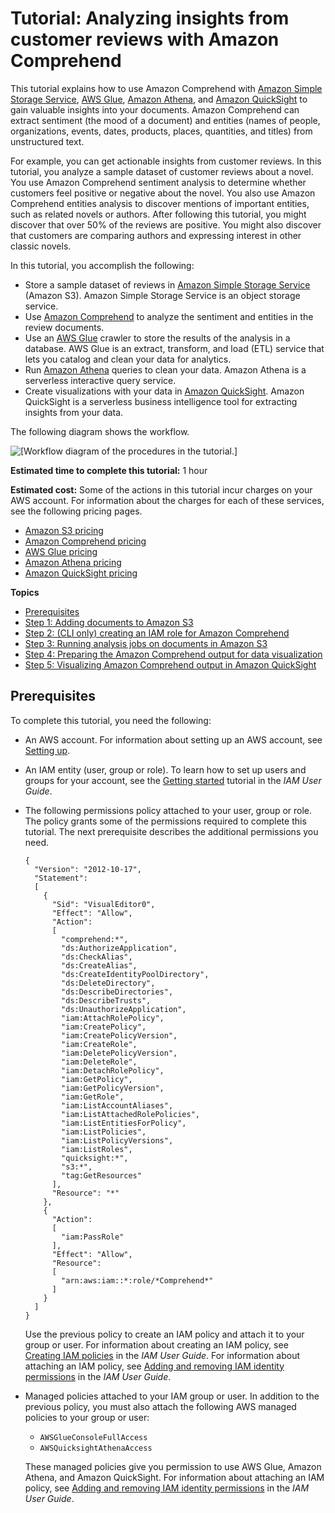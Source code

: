 # Tutorial: Analyzing insights from customer reviews with Amazon Comprehend<a name="tutorial-reviews"></a>

This tutorial explains how to use Amazon Comprehend with [Amazon Simple Storage Service](https://aws.amazon.com/s3/), [AWS Glue](https://aws.amazon.com/glue/), [Amazon Athena](https://aws.amazon.com/athena/), and [Amazon QuickSight](https://aws.amazon.com/quicksight/) to gain valuable insights into your documents\. Amazon Comprehend can extract sentiment \(the mood of a document\) and entities \(names of people, organizations, events, dates, products, places, quantities, and titles\) from unstructured text\.

For example, you can get actionable insights from customer reviews\. In this tutorial, you analyze a sample dataset of customer reviews about a novel\. You use Amazon Comprehend sentiment analysis to determine whether customers feel positive or negative about the novel\. You also use Amazon Comprehend entities analysis to discover mentions of important entities, such as related novels or authors\. After following this tutorial, you might discover that over 50% of the reviews are positive\. You might also discover that customers are comparing authors and expressing interest in other classic novels\.

In this tutorial, you accomplish the following:
+ Store a sample dataset of reviews in [Amazon Simple Storage Service](https://aws.amazon.com/s3/) \(Amazon S3\)\. Amazon Simple Storage Service is an object storage service\.
+ Use [Amazon Comprehend](https://aws.amazon.com/comprehend/) to analyze the sentiment and entities in the review documents\.
+ Use an [AWS Glue](https://aws.amazon.com/glue/) crawler to store the results of the analysis in a database\. AWS Glue is an extract, transform, and load \(ETL\) service that lets you catalog and clean your data for analytics\.
+ Run [Amazon Athena](https://aws.amazon.com/athena/) queries to clean your data\. Amazon Athena is a serverless interactive query service\.
+ Create visualizations with your data in [Amazon QuickSight](https://aws.amazon.com/quicksight/)\. Amazon QuickSight is a serverless business intelligence tool for extracting insights from your data\.

The following diagram shows the workflow\.

![\[Workflow diagram of the procedures in the tutorial.\]](http://docs.aws.amazon.com/comprehend/latest/dg/images/tutorial-reviews-workflow.png)

**Estimated time to complete this tutorial:** 1 hour

**Estimated cost:** Some of the actions in this tutorial incur charges on your AWS account\. For information about the charges for each of these services, see the following pricing pages\.
+ [Amazon S3 pricing](https://aws.amazon.com/s3/pricing/)
+ [Amazon Comprehend pricing](https://aws.amazon.com/comprehend/pricing/)
+ [AWS Glue pricing](https://aws.amazon.com/glue/pricing/)
+ [Amazon Athena pricing](https://aws.amazon.com/athena/pricing/)
+ [Amazon QuickSight pricing](https://aws.amazon.com/quicksight/pricing/)

**Topics**
+ [Prerequisites](#tutorial-reviews-prereqs)
+ [Step 1: Adding documents to Amazon S3](tutorial-reviews-add-docs.md)
+ [Step 2: \(CLI only\) creating an IAM role for Amazon Comprehend](tutorial-reviews-create-role.md)
+ [Step 3: Running analysis jobs on documents in Amazon S3](tutorial-reviews-analysis.md)
+ [Step 4: Preparing the Amazon Comprehend output for data visualization](tutorial-reviews-tables.md)
+ [Step 5: Visualizing Amazon Comprehend output in Amazon QuickSight](tutorial-reviews-visualize.md)

## Prerequisites<a name="tutorial-reviews-prereqs"></a>

To complete this tutorial, you need the following:
+ An AWS account\. For information about setting up an AWS account, see [Setting up](setting-up.md)\.
+ An IAM entity \(user, group or role\)\. To learn how to set up users and groups for your account, see the [ Getting started](https://docs.aws.amazon.com/IAM/latest/UserGuide/getting-started.html) tutorial in the *IAM User Guide*\.
+ The following permissions policy attached to your user, group or role\. The policy grants some of the permissions required to complete this tutorial\. The next prerequisite describes the additional permissions you need\. 

  ```
  {
    "Version": "2012-10-17",
    "Statement":
    [
      {
        "Sid": "VisualEditor0",
        "Effect": "Allow",
        "Action":
        [
          "comprehend:*",
          "ds:AuthorizeApplication",
          "ds:CheckAlias",
          "ds:CreateAlias",
          "ds:CreateIdentityPoolDirectory",
          "ds:DeleteDirectory",
          "ds:DescribeDirectories",
          "ds:DescribeTrusts",
          "ds:UnauthorizeApplication",
          "iam:AttachRolePolicy",
          "iam:CreatePolicy",
          "iam:CreatePolicyVersion",
          "iam:CreateRole",
          "iam:DeletePolicyVersion",
          "iam:DeleteRole",
          "iam:DetachRolePolicy",
          "iam:GetPolicy",
          "iam:GetPolicyVersion",
          "iam:GetRole",
          "iam:ListAccountAliases",
          "iam:ListAttachedRolePolicies",
          "iam:ListEntitiesForPolicy",
          "iam:ListPolicies",
          "iam:ListPolicyVersions",
          "iam:ListRoles",
          "quicksight:*",
          "s3:*",
          "tag:GetResources"
        ],
        "Resource": "*"
      },
      {
        "Action":
        [
          "iam:PassRole"
        ],
        "Effect": "Allow",
        "Resource":
        [
          "arn:aws:iam::*:role/*Comprehend*"
        ]
      }
    ]
  }
  ```

  Use the previous policy to create an IAM policy and attach it to your group or user\. For information about creating an IAM policy, see [Creating IAM policies](https://docs.aws.amazon.com/IAM/latest/UserGuide/access_policies_create.html) in the *IAM User Guide*\. For information about attaching an IAM policy, see [Adding and removing IAM identity permissions](https://docs.aws.amazon.com/IAM/latest/UserGuide/access_policies_manage-attach-detach.html) in the *IAM User Guide*\.
+ Managed policies attached to your IAM group or user\. In addition to the previous policy, you must also attach the following AWS managed policies to your group or user:
  + `AWSGlueConsoleFullAccess`
  + `AWSQuicksightAthenaAccess`

  These managed policies give you permission to use AWS Glue, Amazon Athena, and Amazon QuickSight\. For information about attaching an IAM policy, see [Adding and removing IAM identity permissions](https://docs.aws.amazon.com/IAM/latest/UserGuide/access_policies_manage-attach-detach.html) in the *IAM User Guide*\.